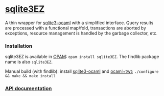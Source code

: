 # [sqlite3EZ](http://github.com/mlin/ocaml-sqlite3EZ)

A thin wrapper for [sqlite3-ocaml](https://bitbucket.org/mmottl/sqlite3-ocaml)
with a simplified interface. Query results are processed with a functional
map/fold, transactions are aborted by exceptions, resource management is
handled by the garbage collector, etc.

### Installation

sqlite3EZ is available in [OPAM](http://opam.ocamlpro.com):
`opam install sqlite3EZ`. The findlib package name is also `sqlite3EZ`.

Manual build (with findlib): install
[sqlite3-ocaml](https://bitbucket.org/mmottl/sqlite3-ocaml) and
[ocaml+twt](https://github.com/mlin/twt);
`./configure && make && make install`

### [API documentation](http://mlin.github.io/ocaml-sqlite3EZ/Sqlite3EZ.html)
